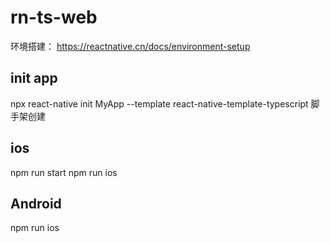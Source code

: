# rn-ts-web
环境搭建： https://reactnative.cn/docs/environment-setup

## init app
npx react-native init MyApp --template react-native-template-typescript 脚手架创建

## ios
npm run start
npm run ios

## Android
npm run ios
